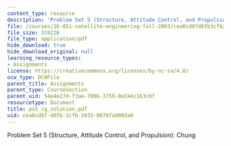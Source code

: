 ```yaml
---
content_type: resource
description: 'Problem Set 5 (Structure, Attitude Control, and Propulsion): Chung'
file: /courses/16-851-satellite-engineering-fall-2003/cea0cd8fd6fb3cfb20330078fa9083a0_ps5_cg_solution.pdf
file_size: 319226
file_type: application/pdf
hide_download: true
hide_download_original: null
learning_resource_types:
- Assignments
license: https://creativecommons.org/licenses/by-nc-sa/4.0/
ocw_type: OCWFile
parent_title: Assignments
parent_type: CourseSection
parent_uid: 54e4e27d-f3ae-708b-3759-0e244c163c0f
resourcetype: Document
title: ps5_cg_solution.pdf
uid: cea0cd8f-d6fb-3cfb-2033-0078fa9083a0
---
```

Problem Set 5 (Structure, Attitude Control, and Propulsion): Chung